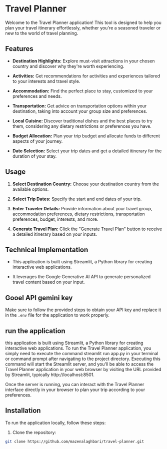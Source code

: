 # Travel Planner

Welcome to the Travel Planner application! This tool is designed to help you plan your travel itinerary effortlessly, whether you're a seasoned traveler or new to the world of travel planning.

## Features

- **Destination Highlights:** Explore must-visit attractions in your chosen country and discover why they're worth experiencing.

- **Activities:** Get recommendations for activities and experiences tailored to your interests and travel style.

- **Accommodation:** Find the perfect place to stay, customized to your preferences and needs.

- **Transportation:** Get advice on transportation options within your destination, taking into account your group size and preferences.

- **Local Cuisine:** Discover traditional dishes and the best places to try them, considering any dietary restrictions or preferences you have.

- **Budget Allocation:** Plan your trip budget and allocate funds to different aspects of your journey.

- **Date Selection:** Select your trip dates and get a detailed itinerary for the duration of your stay.

## Usage

1. **Select Destination Country:** Choose your destination country from the available options.

2. **Select Trip Dates:** Specify the start and end dates of your trip.

3. **Enter Traveler Details:** Provide information about your travel group, accommodation preferences, dietary restrictions, transportation preferences, budget, interests, and more.

4. **Generate Travel Plan:** Click the "Generate Travel Plan" button to receive a detailed itinerary based on your inputs.

## Technical Implementation

- This application is built using Streamlit, a Python library for creating interactive web applications.

- It leverages the Google Generative AI API to generate personalized travel content based on your input.

##  Gooel API gemini key

Make sure to follow the provided steps to obtain your API key and replace it in the `.env` file for the application to work properly.

##  run the application
this application is built using Streamlit, a Python library for creating interactive web applications. To run the Travel Planner application, you simply need to execute the command streamlit run app.py in your terminal or command prompt after navigating to the project directory.
Executing this command will start the Streamlit server, and you'll be able to access the Travel Planner application in your web browser by visiting the URL provided by Streamlit, typically http://localhost:8501.

Once the server is running, you can interact with the Travel Planner interface directly in your browser to plan your trip according to your preferences.


## Installation

To run the application locally, follow these steps:

1. Clone the repository:
```bash
git clone https://github.com/mazenalaghbari/travel-planner.git







